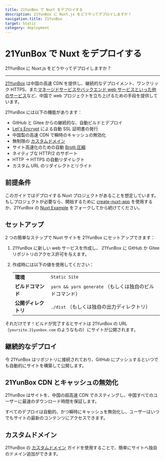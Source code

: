```yaml
---
title: 21YunBox で Nuxt をデプロイする
description: 21YunBox に Nuxt.js をどうやってデプロイしますか？
navigation.title: 21YunBox
target: Static
category: deployment
---
```

# 21YunBox で Nuxt をデプロイする

21YunBox に Nuxt.js をどうやってデプロイしますか？

---

[21YunBox](https://www.21yunbox.com) は中国の高速 CDN を提供し、継続的なデプロイメント、ワンクリック HTTPS、また[マネージドサービスやバックエンド web サービスといった他のサービス](https://www.21yunbox.com/docs/)など、中国で web プロジェクトを立ち上げるための手段を提供しています。

21YunBox には以下の機能があります：

- GitHub と Gitee からの継続的な、自動ビルドとデプロイ
- [Let's Encrypt](https://letsencrypt.org) による自動 SSL 証明書の発行
- 中国製の高速 CDN で瞬時のキャッシュの無効化
- 無制限の [カスタムドメイン](https://www.21yunbox.com/docs/#/custom-domains)
- サイト高速化のための自動 [Brotli 圧縮](https://en.wikipedia.org/wiki/Brotli)
- ネイティブな HTTP/2 のサポート
- HTTP → HTTPS の自動リダイレクト 
- カスタム URL のリダイレクトとリライト

## 前提条件

このガイドではデプロイする Nuxt プロジェクトがあることを想定しています。もしプロジェクトが必要なら、開始するために [create-nuxt-app](https://github.com/nuxt/create-nuxt-app) を使用するか、21YunBox の [Nuxt Example](https://gitee.com/eryiyunbox-examples/nuxtjs) をフォークしてから続けてください。

## セットアップ

2 つの簡単なステップで Nuxt サイトを 21YunBox にセットアップできます：

1. 21YunBox に新しい web サービスを作成し、 21YunBox に GitHub か Gitee リポジトリのアクセス許可を与えます。
2. 作成時には以下の値を使用してください：

   |                       |                                                     |
   | --------------------- | --------------------------------------------------- |
   | **環境**               | `Static Site`                                       |
   | **ビルドコマンド**       | `yarn && yarn generate` （もしくは独自のビルドコマンド） |
   | **公開ディレクトリ**     | `./dist` （もしくは独自の出力ディレクトリ）               |

それだけです！ビルドが完了するとサイトは 21YunBox の URL（`yoursite.21yunbox.com` のようなもの）にサイトが公開されます。

## 継続的なデプロイ

今 21YunBox はリポジトリに接続されており、GitHub にプッシュするといつでも自動的にサイトを構築して公開します。

## 21YunBox CDN とキャッシュの無効化

21YunBox はサイトを、中国の超高速 CDN でホスティングし、中国すべてのユーザーに最速のダウンロード時間を保証します。

すべてのデプロイは自動的、かつ瞬時にキャッシュを無効化し、ユーザーはいつでもサイトの最新のコンテンツにアクセスできます。

## カスタムドメイン

21YunBox の [カスタムドメイン](https://www.21yunbox.com/docs/#/custom-domains) ガイドを使用することで、簡単にサイトへ独自のドメイン追加ができます。

